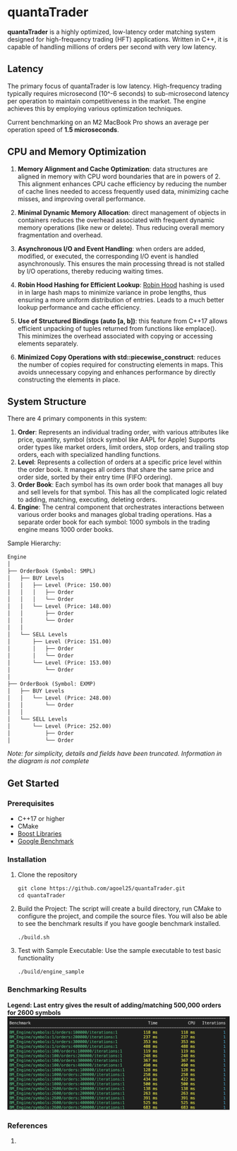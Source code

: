 # quantaTrader
**quantaTrader** is a highly optimized, low-latency order matching system designed for high-frequency trading (HFT) applications. Written in C++, it is capable of handling millions of orders per second with very low latency.


## Latency
The primary focus of quantaTrader is low latency. High-frequency trading typically requires microsecond (10^-6 seconds) to sub-microsecond latency per operation to maintain competitiveness in the market. The engine achieves this by employing various optimization techniques.

Current benchmarking on an M2 MacBook Pro shows an average per operation speed of **1.5 microseconds**.

## CPU and Memory Optimization

1. **Memory Alignment and Cache Optimization**: data structures are aligned in memory with CPU word boundaries that are in powers of 2. This alignment enhances CPU cache efficiency by reducing the number of cache lines needed to access frequently used data, minimizing cache misses, and improving overall performance.

2. **Minimal Dynamic Memory Allocation**: direct management of objects in containers reduces the overhead associated with frequent dynamic memory operations (like new or delete). Thus reducing overall memory fragmentation and overhead.

3. **Asynchronous I/O and Event Handling**: when orders are added, modified, or executed, the corresponding I/O event is handled asynchronously. This ensures the main processing thread is not stalled by I/O operations, thereby reducing waiting times.

4. **Robin Hood Hashing for Efficient Lookup**: [Robin Hood](https://github.com/martinus/robin-hood-hashing) hashing is used in in large hash maps to minimize variance in probe lengths, thus ensuring a more uniform distribution of entries. Leads to a much better lookup performance and cache efficiency.

5. **Use of Structured Bindings (auto [a, b])**: this feature from C++17 allows efficient unpacking of tuples returned from functions like emplace(). This minimizes the overhead associated with copying or accessing elements separately.

6. **Minimized Copy Operations with std::piecewise_construct**: reduces the number of copies required for constructing elements in maps. This avoids unnecessary copying and enhances performance by directly constructing the elements in place.

## System Structure
There are 4 primary components in this system:
1. **Order**: Represents an individual trading order, with various attributes like price, quantity, symbol (stock symbol like AAPL for Apple) Supports order types like market orders, limit orders, stop orders, and trailing stop orders, each with specialized handling functions.
2. **Level**: Represents a collection of orders at a specific price level within the order book. It manages all orders that share the same price and order side, sorted by their entry time (FIFO ordering).
3. **Order Book**: Each symbol has its own order book that manages all buy and sell levels for that symbol. This has all the complicated logic related to adding, matching, executing, deleting orders.
4. **Engine**: The central component that orchestrates interactions between various order books and manages global trading operations. Has a separate order book for each symbol: 1000 symbols in the trading engine means 1000 order books.

Sample Hierarchy:
```
Engine
│
├── OrderBook (Symbol: SMPL)
│   ├── BUY Levels
│   │   ├── Level (Price: 150.00)
│   │   │   ├── Order
│   │   │   └── Order
│   │   └── Level (Price: 148.00)
│   │       ├── Order
│   │       └── Order
│   │
│   └── SELL Levels
│       ├── Level (Price: 151.00)
│       │   ├── Order
│       │   └── Order
│       └── Level (Price: 153.00)
│           └── Order
│
├── OrderBook (Symbol: EXMP)
│   ├── BUY Levels
│   │   └── Level (Price: 248.00)
│   │       └── Order
│   │
│   └── SELL Levels
│       └── Level (Price: 252.00)
│           ├── Order
│           └── Order

```
*Note: for simplicity, details and fields have been truncated. Information in the diagram is not complete*

## Get Started ## 

### Prerequisites
- C++17 or higher
- CMake
- [Boost Libraries](https://www.boost.org/)
- [Google Benchmark](https://github.com/google/benchmark)

### Installation
1. Clone the repository
    ```
    git clone https://github.com/agoel25/quantaTrader.git
    cd quantaTrader
    ```
2. Build the Project: The script will create a build directory, run CMake to configure the project, and compile the source files. You will also be able to see the benchmark results if you have google benchmark installed.
    ```
    ./build.sh
    ```
3. Test with Sample Executable: Use the sample executable to test basic functionality
    ```
    ./build/engine_sample
    ```

### Benchmarking Results
**Legend: Last entry gives the result of adding/matching 500,000 orders for 2600 symbols**
![](./resources/benchmark.png)

### References
1. 
